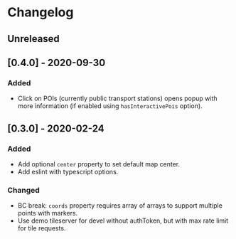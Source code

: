 # Changelog

<!--
Changelog rules:
- Follow Semantic Versioning (https://semver.org/) and Keep a Changelog principles (https://keepachangelog.com/).
- There should always be "Unreleased" section at the beginning for new changelog records.
- Changelog records should be written in present imperative and end with a dot (eg. "- Improve some feature.").
-->

## Unreleased

## [0.4.0] - 2020-09-30
### Added
- Click on POIs (currently public transport stations) opens popup with more information (if enabled using `hasInteractivePois` option).

## [0.3.0] - 2020-02-24
### Added
- Add optional `center` property to set default map center.
- Add eslint with typescript options.

### Changed
- BC break: `coords` property requires array of arrays to support multiple points with markers.
- Use demo tileserver for devel without authToken, but with max rate limit for tile requests.
